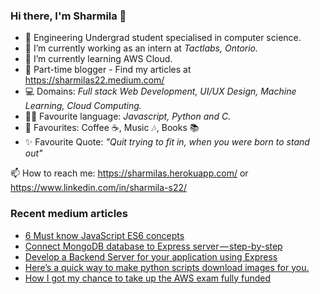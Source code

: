### Hi there, I'm Sharmila 👋

- 🏫 Engineering Undergrad student specialised in computer science.
- 🔭 I’m currently working as an intern at _Tactlabs, Ontorio._
- 🌱 I’m currently learning AWS Cloud.
- 🌟 Part-time blogger - Find my articles at https://sharmilas22.medium.com/
- 💻 Domains: _Full stack Web Development, UI/UX Design, Machine Learning, Cloud Computing._
- 👩‍💻 Favourite language: _Javascript, Python and C._
- 💞 Favourites: Coffee ☕, Music 🎶, Books 📚
- ✨ Favourite Quote: _"Quit trying to fit in, when you were born to stand out"_

📫 How to reach me: https://sharmilas.herokuapp.com/ or https://www.linkedin.com/in/sharmila-s22/

### Recent medium articles
<!-- MEDIUM-STORY-LIST:START -->
- [6 Must know JavaScript ES6 concepts](https://medium.com/featurepreneur/6-must-know-javascript-es6-concepts-6bbf1b448228?source=rss-5da727287624------2)
- [Connect MongoDB database to Express server — step-by-step](https://medium.com/featurepreneur/connect-mongodb-database-to-express-server-step-by-step-53e548bb4967?source=rss-5da727287624------2)
- [Develop a Backend Server for your application using Express](https://medium.com/featurepreneur/develop-a-backend-server-for-your-application-using-express-29deeae40ed1?source=rss-5da727287624------2)
- [Here’s a quick way to make python scripts download images for you.](https://medium.com/featurepreneur/heres-a-quick-way-to-make-python-scripts-download-images-for-you-d36a8f4bdf03?source=rss-5da727287624------2)
- [How I got my chance to take up the AWS exam fully funded](https://medium.com/featurepreneur/how-i-got-my-chance-to-take-up-the-aws-exam-fully-funded-ac49610d9504?source=rss-5da727287624------2)
<!-- MEDIUM-STORY-LIST:END -->

<!--
**SharmilaS22/SharmilaS22** is a ✨ _special_ ✨ repository because its `README.md` (this file) appears on your GitHub profile.

Here are some ideas to get you started:

- 🔭 I’m currently working on ...
- 🌱 I’m currently learning ...
- 👯 I’m looking to collaborate on ...
- 🤔 I’m looking for help with ...
- 💬 Ask me about ...
- 📫 How to reach me: ...
- 😄 Pronouns: ...
- ⚡ Fun fact: ...
-->
